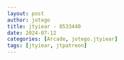 ```yaml
---
layout: post
author: jotego
title: jtyiear - 8533440
date: 2024-07-12
categories: [Arcade, jotego.jtyiear]
tags: [jtyiear, jtpatreon]
---
```


